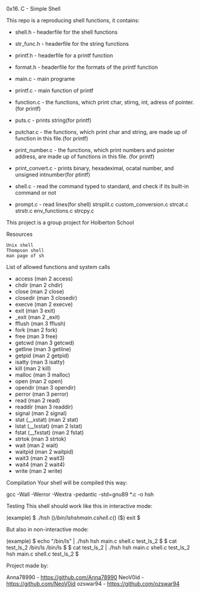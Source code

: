 0x16. C - Simple Shell

This repo is a reproducing shell functions, it contains:

- shell.h - headerfile for the shell functions
- str_func.h - headerfile for the string functions
- printf.h - headerfile for a printf function
- format.h - headerfile for the formats of the printf function

- main.c - main programe
- printf.c - main function of printf
- function.c - the functions, which print char, stirng, int, adress of pointer.(for printf)
- puts.c - prints string(for printf)
- putchar.c - the functions, which print char and string, are made up of function in this file.(for printf)
- print_number.c - the functions, which print numbers and pointer address, are made up of functions in this file.
(for printf)
- print_convert.c - prints binary, hexadeximal, ocatal number, and unsigned intnumber(for ptintf)
- shell.c - read the command typed to standard, and check if its built-in command or not
- prompt.c - read lines(for shell)
strsplit.c
custom_conversion.c    strcat.c    strstr.c
env_functions.c    strcpy.c

This project is a group project for Holberton School

Resources

    Unix shell
    Thompson shell
    man page of sh

List of allowed functions and system calls

- access (man 2 access)
- chdir (man 2 chdir)
- close (man 2 close)
- closedir (man 3 closedir)
- execve (man 2 execve)
- exit (man 3 exit)
- _exit (man 2 _exit)
- fflush (man 3 fflush)
- fork (man 2 fork)
- free (man 3 free)
- getcwd (man 3 getcwd)
- getline (man 3 getline)
- getpid (man 2 getpid)
- isatty (man 3 isatty)
- kill (man 2 kill)
- malloc (man 3 malloc)
- open (man 2 open)
- opendir (man 3 opendir)
- perror (man 3 perror)
- read (man 2 read)
- readdir (man 3 readdir)
- signal (man 2 signal)
- stat (__xstat) (man 2 stat)
- lstat (__lxstat) (man 2 lstat)
- fstat (__fxstat) (man 2 fstat)
- strtok (man 3 strtok)
- wait (man 2 wait)
- waitpid (man 2 waitpid)
- wait3 (man 2 wait3)
- wait4 (man 2 wait4)
- write (man 2 write)

Compilation
Your shell will be compiled this way:

gcc -Wall -Werror -Wextra -pedantic -std=gnu89 *.c -o hsh

Testing
This shell should work like this in interactive mode:

(example)
$ ./hsh
($) /bin/ls
hsh main.c shell.c
($)
($) exit
$

But also in non-interactive mode:

(example)
$ echo "/bin/ls" | ./hsh
hsh main.c shell.c test_ls_2
$
$ cat test_ls_2
/bin/ls
/bin/ls
$
$ cat test_ls_2 | ./hsh
hsh main.c shell.c test_ls_2
hsh main.c shell.c test_ls_2
$

Project made by:

Anna78990 - https://github.com/Anna78990
NeoV0id   - https://github.com/NeoV0id
ozswar94 - https://github.com/ozswar94
